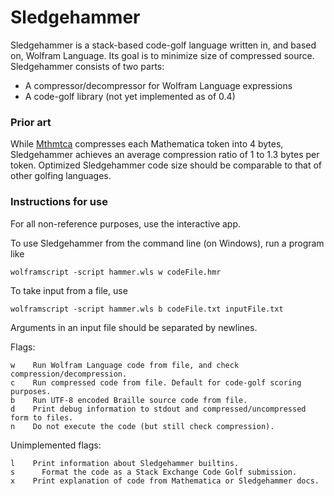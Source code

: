 # Sledgehammer

Sledgehammer is a stack-based code-golf language written in, and based on, Wolfram Language. Its goal is to minimize size of compressed source. Sledgehammer consists of two parts:

* A compressor/decompressor for Wolfram Language expressions
* A code-golf library (not yet implemented as of 0.4)

### Prior art

While [Mthmtca](https://github.com/LegionMammal978/Mthmtca) compresses each Mathematica token into 4 bytes, Sledgehammer achieves an average compression ratio of 1 to 1.3 bytes per token. Optimized Sledgehammer code size should be comparable to that of other golfing languages.

### Instructions for use

For all non-reference purposes, use the interactive app.

To use Sledgehammer from the command line (on Windows), run a program like

    wolframscript -script hammer.wls w codeFile.hmr

To take input from a file, use

    wolframscript -script hammer.wls b codeFile.txt inputFile.txt

Arguments in an input file should be separated by newlines.

Flags:

    w    Run Wolfram Language code from file, and check compression/decompression.
    c    Run compressed code from file. Default for code-golf scoring purposes.
    b    Run UTF-8 encoded Braille source code from file.
    d    Print debug information to stdout and compressed/uncompressed form to files.
    n    Do not execute the code (but still check compression).

Unimplemented flags:

    l    Print information about Sledgehammer builtins.
    s	   Format the code as a Stack Exchange Code Golf submission.
    x    Print explanation of code from Mathematica or Sledgehammer docs.

